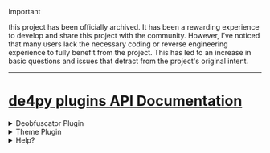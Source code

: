 > [!IMPORTANT]  
> this project has been officially archived. It has been a rewarding experience to develop and share this project with the community. However, I’ve noticed that many users lack the necessary coding or reverse engineering experience to fully benefit from the project. This has led to an increase in basic questions and issues that detract from the project's original intent.

---
# [de4py plugins API Documentation](https://de4py.000.pe/plugins.html)
<details>
<summary>Deobfuscator Plugin</summary>

## Deobfuscator Plugin

### Introduction

The `DeobfuscatorPlugin` class in the `de4py` API allows you to create deobfuscator plugins to simplify code by removing obfuscation. 

#### Example:

```python
from plugins.plugins import DeobfuscatorPlugin
import re

class DeobfuscatorExample(DeobfuscatorPlugin):
    def __init__(self):
        super().__init__(
            plugin_name="deobfuscator",
            creator="creator",
            link="https://github.com/Fadi002/de4py-plugins-repo/blob/main/example1.py",
            regex=re.compile(r'regex'),
            deobfuscator_function=self.deobfuscator_function
        )

    def deobfuscator_function(self, file_path) -> str:
        # Implement your deobfuscation logic here
        # ...
```

#### Parameters:

- `plugin_name`: A unique name for your deobfuscator plugin. (ex. BlankOBF_deobfuscator)
- `creator`: The name of the plugin creator. (ex. Ryan)
- `link`: A link to the plugin's source code of the plugin.
- `regex`: A regular expression to identify obfuscated code patterns.
- `deobfuscator_function`: The function that performs the deobfuscation. It takes a `file_path` as an argument and returns the deobfuscated code as a string.

### Usage

1. Create a class that inherits from `DeobfuscatorPlugin`.
2. Implement the `__init__` method, setting the required parameters.
3. Implement the `deobfuscator_function` method to perform the actual deobfuscation.
</details>



<details>
<summary>Theme Plugin</summary>

## Theme Plugin

### Introduction

The `ThemePlugin` class in the `de4py` API allows you to create theme plugins to customize the appearance of the de4py interface. Themes are defined using CSS code.

#### Example:

```python
from plugins.plugins import ThemePlugin

class LightThemeExample(ThemePlugin):
    def __init__(self):
        super().__init__(
            plugin_name="Light theme example plugin",
            creator="Fadi002",
            link="https://github.com/Fadi002/de4py-plugins-repo/blob/main/example2.py",
            css="""
            body {
                background-color: lightpink;
            }
            h1, h2, h3, h4, h5, h6, p, span, a, ul, li, #clock, label {
                color: darkred;
            }
            .frame {
                border: 2px solid #4ba3e2;
                background-color: #f8f9fa;
                box-shadow: 0 4px 6px rgba(0, 0, 0, 0.1), 0 0 10px #4ba3e2;
            }
            btn {
                color: darkred;
            }
            #changeLog, #outputanalyzer, #outputwinapihooks, #outputDEOBF, .scroll-box, textarea {
                background-color: #f8f9fa;
                color: darkred;
            }
            .custom-input {
                background-color: #9e9e9e;
                color: #333;
            }
            
            .custom-input:hover {
                background-color: #e1ecf4;
            }
            
            .custom-input:focus {
                background-color: #d0e5f5;
            }
            """
        )
```

#### Parameters:

- `plugin_name`: A unique name for your theme plugin. (ex. Neon Dark theme)
- `creator`: The name of the plugin creator. (ex. Ryan)
- `link`: A link to the plugin's source code.
- `css`: The CSS code defining the theme.

### Usage

1. Create a class that inherits from `ThemePlugin`.
2. Implement the `__init__` method, setting the required parameters.
3. Define the theme using CSS code in the `css` parameter.

### Note

Make sure to read the CSS [source code](https://github.com/Fadi002/de4py/blob/main/GUI/css/styles.css) of the main GUI to understand how to modify the appearance and to create your own themes accordingly.
</details>


<details>
<summary>Help?</summary>

**Looking for Assistance?**

If you need support or want to share your plugin with us, don't hesitate to reach out through our Discord server.

Join us on [Discord](https://discord.gg/cYxxUHsbRm)

</details>
